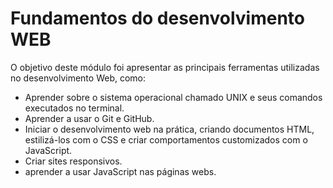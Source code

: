 # Fundamentos do desenvolvimento WEB

O objetivo deste módulo foi apresentar as principais ferramentas utilizadas no desenvolvimento Web, como:



* Aprender sobre o sistema operacional chamado UNIX e seus comandos executados no terminal.
* Aprender a usar o Git e GitHub.
* Iniciar o desenvolvimento web na prática, criando documentos HTML, estilizá-los com o CSS e criar comportamentos customizados com o JavaScript.
* Criar sites responsivos.
* aprender a usar JavaScript nas páginas webs.

